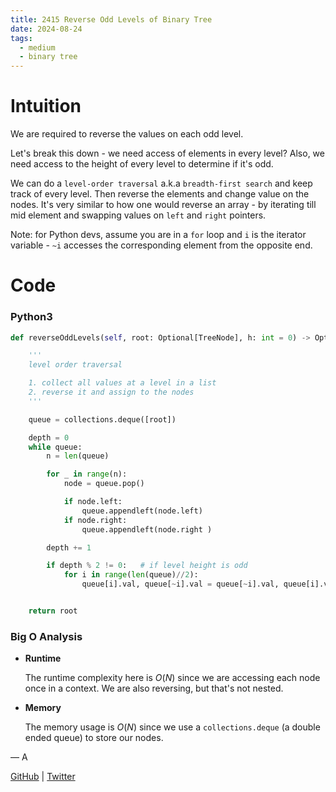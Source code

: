 ```yaml
---
title: 2415 Reverse Odd Levels of Binary Tree
date: 2024-08-24
tags:
  - medium
  - binary tree
---
```


# Intuition

We are required to reverse the values on each odd level.

Let's break this down - we need access of elements in every level? Also, we need access to the height of every level to determine if it's odd.

We can do a `level-order traversal` a.k.a `breadth-first search` and keep track of every level. Then reverse the elements and change value on the nodes. It's very similar to how one would reverse an array - by iterating till mid element and swapping values on `left` and `right` pointers.

Note: for Python devs, assume you are in a `for` loop and `i` is the iterator variable - `~i` accesses the corresponding element from the opposite end.

# Code

### Python3

```python
def reverseOddLevels(self, root: Optional[TreeNode], h: int = 0) -> Optional[TreeNode]:

    '''
    level order traversal

    1. collect all values at a level in a list
    2. reverse it and assign to the nodes
    '''

    queue = collections.deque([root])

    depth = 0
    while queue:
        n = len(queue)

        for _ in range(n):
            node = queue.pop()

            if node.left:
                queue.appendleft(node.left)
            if node.right:
                queue.appendleft(node.right )

        depth += 1

        if depth % 2 != 0:   # if level height is odd
            for i in range(len(queue)//2):
                queue[i].val, queue[~i].val = queue[~i].val, queue[i].val


    return root
```

### Big O Analysis

- **Runtime**

  The runtime complexity here is $O(N)$ since we are accessing each node once in a context. We are also reversing, but that's not nested.

- **Memory**

  The memory usage is $O(N)$ since we use a `collections.deque` (a double ended queue) to store our nodes.

— A

[GitHub](https://github.com/athkdev) | [Twitter](https://twitter.com/athkdev)
